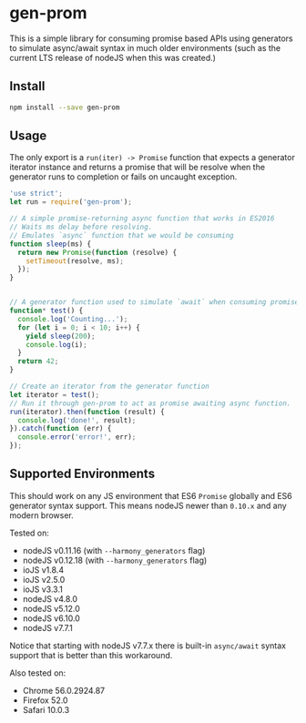 # gen-prom

This is a simple library for consuming promise based APIs using generators to
simulate async/await syntax in much older environments (such as the current LTS
release of nodeJS when this was created.)

## Install

```sh
npm install --save gen-prom
```

## Usage

The only export is a `run(iter) -> Promise` function that expects a generator
iterator instance and returns a promise that will be resolve when the generator
runs to completion or fails on uncaught exception.

```js
'use strict';
let run = require('gen-prom');

// A simple promise-returning async function that works in ES2016
// Waits ms delay before resolving.
// Emulates `async` function that we would be consuming
function sleep(ms) {
  return new Promise(function (resolve) {
    setTimeout(resolve, ms);
  });
}


// A generator function used to simulate `await` when consuming promises.
function* test() {
  console.log('Counting...');
  for (let i = 0; i < 10; i++) {
    yield sleep(200);
    console.log(i);
  }
  return 42;
}

// Create an iterator from the generator function
let iterator = test();
// Run it through gen-prom to act as promise awaiting async function.
run(iterator).then(function (result) {
  console.log('done!', result);
}).catch(function (err) {
  console.error('error!', err);
});
```

## Supported Environments

This should work on any JS environment that ES6 `Promise` globally and ES6
generator syntax support.  This means nodeJS newer than `0.10.x` and any modern
browser.

Tested on:

- nodeJS v0.11.16 (with `--harmony_generators` flag)
- nodeJS v0.12.18 (with `--harmony_generators` flag)
- ioJS v1.8.4
- ioJS v2.5.0
- ioJS v3.3.1
- nodeJS v4.8.0
- nodeJS v5.12.0
- nodeJS v6.10.0
- nodeJS v7.7.1

Notice that starting with nodeJS v7.7.x there is built-in `async/await` syntax
support that is better than this workaround.

Also tested on:

- Chrome 56.0.2924.87
- Firefox 52.0
- Safari 10.0.3
